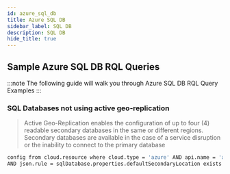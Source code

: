 ```yaml
---
id: azure_sql_db
title: Azure SQL DB
sidebar_label: SQL DB
description: SQL DB
hide_title: true
---
```


## Sample Azure SQL DB RQL Queries

:::note
The following guide will walk you through Azure SQL DB RQL Query Examples
:::

### SQL Databases not using active geo-replication

> Active Geo-Replication enables the configuration of up to four (4) readable secondary databases in the same or different regions.
> Secondary databases are available in the case of a service disruption or the inability to connect to the primary database

```bash
config from cloud.resource where cloud.type = 'azure' AND api.name = 'azure-sql-db-list'
AND json.rule = sqlDatabase.properties.defaultSecondaryLocation exists and sqlDatabase.properties.defaultSecondaryLocation is not empty
```

